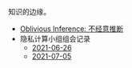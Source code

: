 知识的边缘。

- [Oblivious Inference: 不经意推断](research/oblivious-inference.md)
- 隐私计算小组组会记录
  - [2021-06-26](research/meetings/2021-06-28-record.md)
  - [2021-07-05](research/meetings/2021-07-05-record.md)